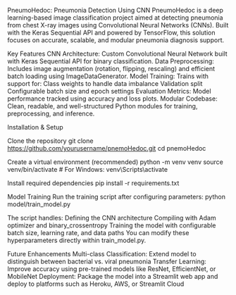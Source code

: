 PneumoHedoc: Pneumonia Detection Using CNN
PneumoHedoc is a deep learning-based image classification project aimed at detecting pneumonia from chest X-ray images using Convolutional Neural Networks (CNNs). Built with the Keras Sequential API and powered by TensorFlow, this solution focuses on accurate, scalable, and modular pneumonia diagnosis support.

Key Features
CNN Architecture: Custom Convolutional Neural Network built with Keras Sequential API for binary classification.
Data Preprocessing: Includes image augmentation (rotation, flipping, rescaling) and efficient batch loading using ImageDataGenerator.
Model Training: Trains with support for:
Class weights to handle data imbalance
Validation split
Configurable batch size and epoch settings
Evaluation Metrics: Model performance tracked using accuracy and loss plots.
Modular Codebase: Clean, readable, and well-structured Python modules for training, preprocessing, and inference.

Installation & Setup

Clone the repository
git clone https://github.com/yourusername/pnemoHedoc.git
cd pnemoHedoc

Create a virtual environment (recommended)
python -m venv venv
source venv/bin/activate   # For Windows: venv\Scripts\activate

Install required dependencies
pip install -r requirements.txt

Model Training
Run the training script after configuring parameters:
python model/train_model.py

The script handles:
Defining the CNN architecture
Compiling with Adam optimizer and binary_crossentropy
Training the model with configurable batch size, learning rate, and data paths
You can modify these hyperparameters directly within train_model.py.


Future Enhancements
Multi-class Classification: Extend model to distinguish between bacterial vs. viral pneumonia
Transfer Learning: Improve accuracy using pre-trained models like ResNet, EfficientNet, or MobileNet
Deployment: Package the model into a Streamlit web app and deploy to platforms such as Heroku, AWS, or Streamlit Cloud

